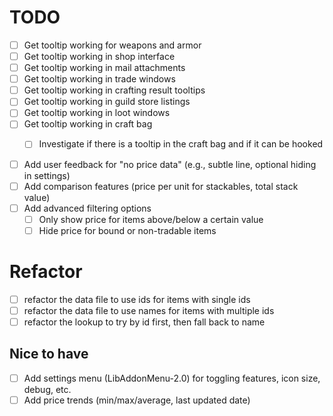 # TODO

- [ ] Get tooltip working for weapons and armor
- [ ] Get tooltip working in shop interface
- [ ] Get tooltip working in mail attachments
- [ ] Get tooltip working in trade windows
- [ ] Get tooltip working in crafting result tooltips
- [ ] Get tooltip working in guild store listings
- [ ] Get tooltip working in loot windows
- [ ] Get tooltip working in craft bag
    - [ ] Investigate if there is a tooltip in the craft bag and if it can be hooked


- [ ] Add user feedback for "no price data" (e.g., subtle line, optional hiding in settings)
- [ ] Add comparison features (price per unit for stackables, total stack value)
- [ ] Add advanced filtering options
    - [ ] Only show price for items above/below a certain value
    - [ ] Hide price for bound or non-tradable items

# Refactor

- [ ] refactor the data file to use ids for items with single ids
- [ ] refactor the data file to use names for items with multiple ids
- [ ] refactor the lookup to try by id first, then fall back to name

## Nice to have

- [ ] Add settings menu (LibAddonMenu-2.0) for toggling features, icon size, debug, etc.
- [ ] Add price trends (min/max/average, last updated date)
